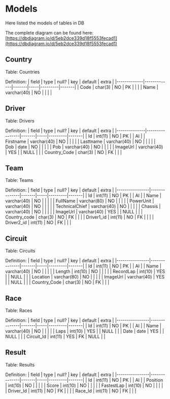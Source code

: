 # Models

Here listed the models of tables in DB

The complete diagram can be found here: [https://dbdiagram.io/d/5eb2dce339d18f5553fecad1](https://dbdiagram.io/d/5eb2dce339d18f5553fecad1)


## Country

Table: Countries

Definition:
| field       | type        | null? | key | default | extra |
|-------------|-------------|-------|-----|---------|-------|
| Code		  | char(3)		| NO	| PK  |			| 		|
| Name		  | varchar(40)	| NO	|     |			| 		|


## Driver

Table: Drivers

Definition:
| field        | type           | null? | key | default | extra |
|--------------|----------------|-------|-----|---------|-------|
| Id		   | int(11)		| NO	| PK  |			| AI	|
| Firstname	   | varchar(40)	| NO	|     |			| 		|
| Lasttname	   | varchar(40)	| NO	|     |			| 		|
| Dob		   | date			| NO	|     |			| 		|
| Pob		   | varchar(40)	| NO	|     |			| 		|
| ImageUrl	   | varchar(40)	| YES	|     |	NULL	| 		|
| Country_Code | char(3)		| NO	| FK  |			| 		|


## Team

Table: Teams

Definition:
| field      	 | type         | null? | key | default | extra |
|----------------|--------------|-------|-----|---------|-------|
| Id		 	 | int(11)		| NO	| PK  |			| AI	|
| Name		 	 | varchar(40)	| NO	|     |			| 		|
| FullName	 	 | varchar(80)	| NO	|     |			| 		|
| PowerUnit	 	 | varchar(40)	| NO	|     |			| 		|
| TechnicalChief | varchar(40)	| NO	|     |			| 		|
| Chassis	 	 | varchar(40)	| NO	|     |			| 		|
| ImageUrl	   	 | varchar(40)	| YES	|     |	NULL	| 		|
| Country_code   | char(3)		| NO	| FK  |			| 		|
| Driver1_id 	 | int(11)		| NO	| FK  |			| 		|
| Driver2_id 	 | int(11)		| NO	| FK  |			| 		|


## Circuit

Table: Circuits

Definition:
| field      	 | type         | null? | key | default | extra |
|----------------|--------------|-------|-----|---------|-------|
| Id		 	 | int(11)		| NO	| PK  |			| AI	|
| Name		 	 | varchar(40)	| NO	|     |			| 		|
| Length	 	 | int(10)		| NO	|     |			| 		|
| RecordLap		 | int(10)		| YES	|     |	NULL	| 		|
| Location	 	 | varchar(80)	| NO	|     |			| 		|
| ImageUrl	     | varchar(40)	| YES	|     |	NULL	| 		|
| Country_Code   | char(3)		| NO	| FK  |			| 		|


## Race

Table: Races

Definition:
| field      	 | type         | null? | key | default | extra |
|----------------|--------------|-------|-----|---------|-------|
| Id		 	 | int(11)		| NO	| PK  |			| AI	|
| Name		 	 | varchar(40)	| NO	|     |			| 		|
| Laps		 	 | int(10)		| YES	|     |	NULL	| 		|
| Date			 | date			| YES	|     |	NULL	| 		|
| Circuit_Id     | int(11)		| YES   | FK  | NULL	| 		|



## Result

Table: Results

Definition:
| field      	 | type         | null? | key | default | extra |
|----------------|--------------|-------|-----|---------|-------|
| Id		 	 | int(11)		| NO	| PK  |			| AI	|
| Position	 	 | int(10)		| NO	|     |			| 		|
| Score		 	 | int(10)		| NO	|     |			| 		|
| FastestLap 	 | int(10)		| NO	|     |			| 		|
| Driver_Id 	 | int(11)		| NO	| FK  |			| 		|
| Race_Id 	 	 | int(11)		| NO	| FK  |			| 		|
